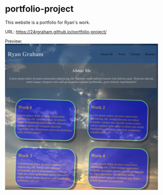 # portfolio-project

This website is a portfolio for Ryan's work.

URL: https://24rgraham.github.io/portfolio-project/

Preview:
![preview of website](./assets/demo.png)